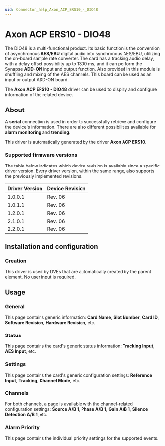 ```yaml
---
uid: Connector_help_Axon_ACP_ERS10_-_DIO48
---
```


# Axon ACP ERS10 - DIO48

The DIO48 is a multi-functional product. Its basic function is the conversion of asynchronous **AES/EBU** digital audio into synchronous AES/EBU, utilizing the on-board sample rate converter. The card has a tracking audio delay, with a delay offset possibility up to 1300 ms, and it can perform the Synapse **ADD-ON** input and output function. Also provided in this module is shuffling and mixing of the AES channels. This board can be used as an input or output ADD-ON board.

The **Axon ACP ERS10 - DIO48** driver can be used to display and configure information of the related device.

## About

A **serial** connection is used in order to successfully retrieve and configure the device's information. There are also different possibilities available for **alarm monitoring** and **trending**.

This driver is automatically generated by the driver **Axon ACP ERS10.**

### Supported firmware versions

The table below indicates which device revision is available since a specific driver version. Every driver version, within the same range, also supports the previously implemented revisions.

| **Driver Version** | **Device Revision** |
|--------------------|---------------------|
| 1.0.0.1            | Rev. 06             |
| 1.0.1.1            | Rev. 06             |
| 1.2.0.1            | Rev. 06             |
| 2.1.0.1            | Rev. 06             |
| 2.2.0.1            | Rev. 06             |

## Installation and configuration

### Creation

This driver is used by DVEs that are automatically created by the parent element. No user input is required.

## Usage

### General

This page contains generic information: **Card Name**, **Slot Number**, **Card ID**, **Software Revision**, **Hardware Revision**, etc.

### Status

This page contains the card's generic status information: **Tracking Input**, **AES Input**, etc.

### Settings

This page contains the card's generic configuration settings: **Reference Input**, **Tracking**, **Channel Mode**, etc.

### Channels

For both channels, a page is available with the channel-related configuration settings: **Source A/B 1**, **Phase A/B 1**, **Gain A/B 1**, **Silence Detection A/B 1**, etc.

### Alarm Priority

This page contains the individual priority settings for the supported events.
